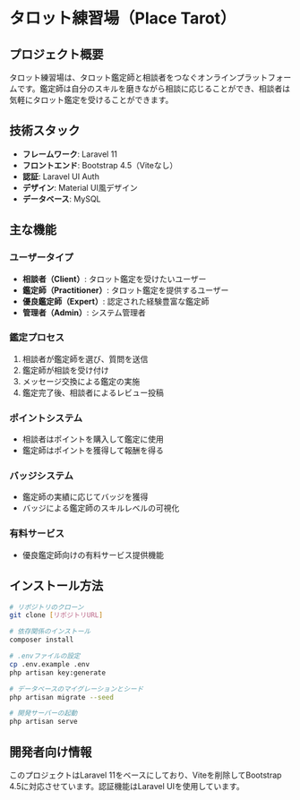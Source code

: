 # タロット練習場（Place Tarot）

## プロジェクト概要

タロット練習場は、タロット鑑定師と相談者をつなぐオンラインプラットフォームです。鑑定師は自分のスキルを磨きながら相談に応じることができ、相談者は気軽にタロット鑑定を受けることができます。

## 技術スタック

- **フレームワーク**: Laravel 11
- **フロントエンド**: Bootstrap 4.5（Viteなし）
- **認証**: Laravel UI Auth
- **デザイン**: Material UI風デザイン
- **データベース**: MySQL

## 主な機能

### ユーザータイプ
- **相談者（Client）**: タロット鑑定を受けたいユーザー
- **鑑定師（Practitioner）**: タロット鑑定を提供するユーザー
- **優良鑑定師（Expert）**: 認定された経験豊富な鑑定師
- **管理者（Admin）**: システム管理者

### 鑑定プロセス
1. 相談者が鑑定師を選び、質問を送信
2. 鑑定師が相談を受け付け
3. メッセージ交換による鑑定の実施
4. 鑑定完了後、相談者によるレビュー投稿

### ポイントシステム
- 相談者はポイントを購入して鑑定に使用
- 鑑定師はポイントを獲得して報酬を得る

### バッジシステム
- 鑑定師の実績に応じてバッジを獲得
- バッジによる鑑定師のスキルレベルの可視化

### 有料サービス
- 優良鑑定師向けの有料サービス提供機能

## インストール方法

```bash
# リポジトリのクローン
git clone [リポジトリURL]

# 依存関係のインストール
composer install

# .envファイルの設定
cp .env.example .env
php artisan key:generate

# データベースのマイグレーションとシード
php artisan migrate --seed

# 開発サーバーの起動
php artisan serve
```

## 開発者向け情報

このプロジェクトはLaravel 11をベースにしており、Viteを削除してBootstrap 4.5に対応させています。認証機能はLaravel UIを使用しています。
